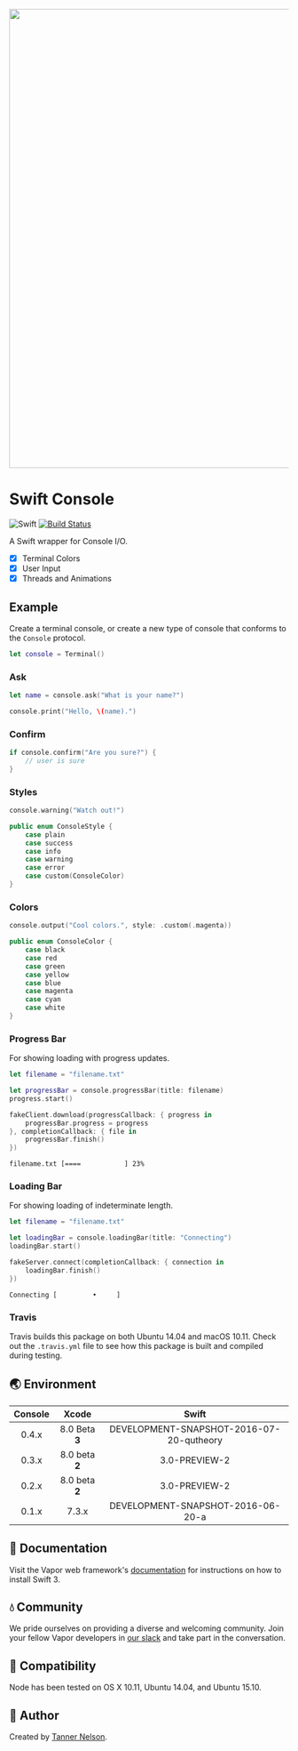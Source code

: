 <p align="center">
<img src="https://cloud.githubusercontent.com/assets/1342803/16251041/b927cf44-37f0-11e6-9255-055ab471b1cd.png" width="826" align="middle"/>
</p>

# Swift Console

![Swift](https://camo.githubusercontent.com/0727f3687a1e263cac101c5387df41048641339c/68747470733a2f2f696d672e736869656c64732e696f2f62616467652f53776966742d332e302d6f72616e67652e7376673f7374796c653d666c6174)
[![Build Status](https://travis-ci.org/qutheory/console.svg?branch=master)](https://travis-ci.org/qutheory/console)

A Swift wrapper for Console I/O.

- [x] Terminal Colors
- [x] User Input
- [x] Threads and Animations

## Example

Create a terminal console, or create a new type of console that conforms to the `Console` protocol.

```swift
let console = Terminal()
```

### Ask

```swift
let name = console.ask("What is your name?")

console.print("Hello, \(name).")
```

### Confirm

```swift
if console.confirm("Are you sure?") {
	// user is sure	
}
```

### Styles

```swift
console.warning("Watch out!")
```

```swift
public enum ConsoleStyle {
    case plain
    case success
    case info
    case warning
    case error
    case custom(ConsoleColor)
}
```

### Colors

```swift
console.output("Cool colors.", style: .custom(.magenta))
```

```swift
public enum ConsoleColor {
    case black
    case red
    case green
    case yellow
    case blue
    case magenta
    case cyan
    case white
}
```

### Progress Bar

For showing loading with progress updates.

```swift
let filename = "filename.txt"

let progressBar = console.progressBar(title: filename)
progress.start()

fakeClient.download(progressCallback: { progress in
	progressBar.progress = progress	
}, completionCallback: { file in 
	progressBar.finish()
})
```

```shell
filename.txt [====           ] 23%
```

### Loading Bar

For showing loading of indeterminate length.

```swift
let filename = "filename.txt"

let loadingBar = console.loadingBar(title: "Connecting")
loadingBar.start()

fakeServer.connect(completionCallback: { connection in 
	loadingBar.finish()
})
```

```shell
Connecting [         •     ]
```

### Travis

Travis builds this package on both Ubuntu 14.04 and macOS 10.11. Check out the `.travis.yml` file to see how this package is built and compiled during testing.

## 🌏 Environment

|Console|Xcode|Swift|
|:-:|:-:|:-:|
|0.4.x|8.0 Beta **3**|DEVELOPMENT-SNAPSHOT-2016-07-20-qutheory|
|0.3.x|8.0 beta **2**|3.0-PREVIEW-2|
|0.2.x|8.0 beta **2**|3.0-PREVIEW-2|
|0.1.x|7.3.x|DEVELOPMENT-SNAPSHOT-2016-06-20-a|

## 📖 Documentation

Visit the Vapor web framework's [documentation](http://docs.qutheory.io) for instructions on how to install Swift 3. 

## 💧 Community

We pride ourselves on providing a diverse and welcoming community. Join your fellow Vapor developers in [our slack](slack.qutheory.io) and take part in the conversation.

## 🔧 Compatibility

Node has been tested on OS X 10.11, Ubuntu 14.04, and Ubuntu 15.10.

## 👥 Author

Created by [Tanner Nelson](https://github.com/tannernelson).

